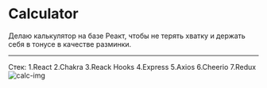 ## <h1>Calculator</h1>

Делаю калькулятор на базе Реакт, чтобы не терять хватку и держать себя в тонусе в качестве разминки.
<hr>
<div>Стек:
1.React
2.Chakra
3.Reack Hooks
4.Express  
5.Axios
6.Cheerio
7.Redux</div>
<img src="https://img.fruugo.com/product/0/11/840973110_max.jpg" alt="calc-img"/>
